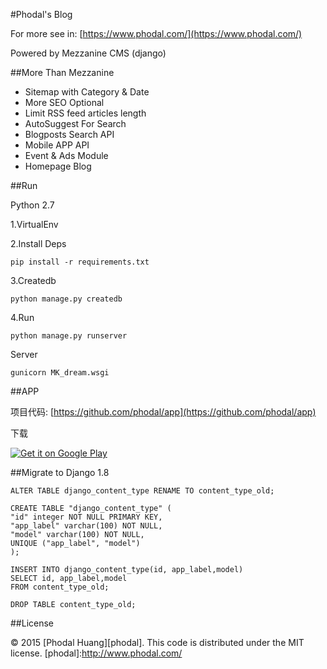 #Phodal's Blog

For more see in: [https://www.phodal.com/](https://www.phodal.com/)

Powered by Mezzanine CMS (django)

##More Than Mezzanine

- Sitemap with Category & Date
- More SEO Optional
- Limit  RSS feed articles length
- AutoSuggest For Search
- Blogposts Search API
- Mobile APP API
- Event & Ads Module
- Homepage Blog

##Run

Python 2.7

1.VirtualEnv 

2.Install Deps

    pip install -r requirements.txt

3.Createdb

    python manage.py createdb

4.Run

    python manage.py runserver

Server

    gunicorn MK_dream.wsgi

##APP 

项目代码: [https://github.com/phodal/app](https://github.com/phodal/app)


下载

<a href="https://play.google.com/store/apps/details?id=com.phodal.designiot">
  <img alt="Get it on Google Play"
       src="https://developer.android.com/images/brand/zh-cn_generic_rgb_wo_60.png" />
</a>

##Migrate to Django 1.8
    
    ALTER TABLE django_content_type RENAME TO content_type_old;
    
    CREATE TABLE "django_content_type" (
    "id" integer NOT NULL PRIMARY KEY,
    "app_label" varchar(100) NOT NULL,
    "model" varchar(100) NOT NULL,
    UNIQUE ("app_label", "model")
    );
    
    INSERT INTO django_content_type(id, app_label,model)
    SELECT id, app_label,model
    FROM content_type_old;
    
    DROP TABLE content_type_old;
##License

© 2015 [Phodal Huang][phodal]. This code is distributed under the MIT license.
[phodal]:http://www.phodal.com/
